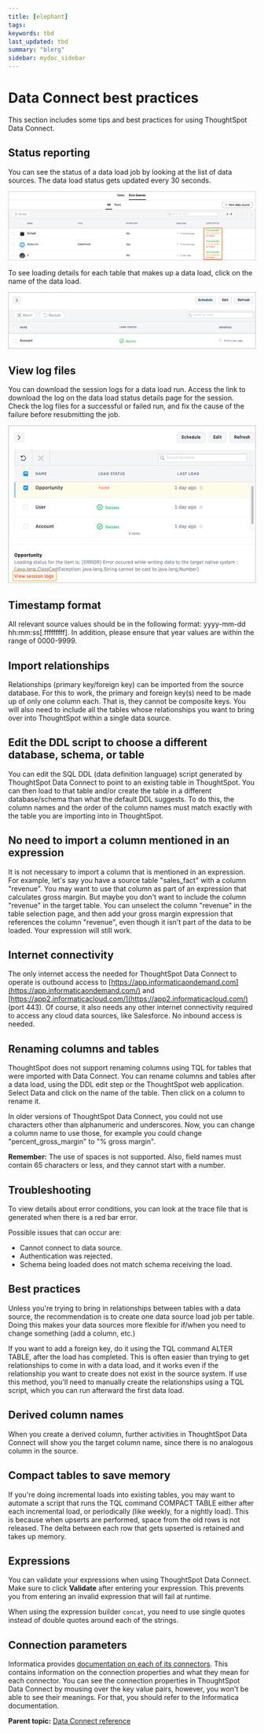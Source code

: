 ```yaml
---
title: [elephant]
tags: 
keywords: tbd
last_updated: tbd
summary: "blerg"
sidebar: mydoc_sidebar
---
```

# Data Connect best practices

This section includes some tips and best practices for using ThoughtSpot Data Connect.

## Status reporting

You can see the status of a data load job by looking at the list of data sources. The data load status gets updated every 30 seconds.

 ![](../../../images/data_connect_load_status.png "Data load status") 

To see loading details for each table that makes up a data load, click on the name of the data load.

 ![](../../../images/data_connect_load_table_status.png "Data load status details") 

## View log files

You can download the session logs for a data load run. Access the link to download the log on the data load status details page for the session. Check the log files for a successful or failed run, and fix the cause of the failure before resubmitting the job.

 ![](../../../images/data_connect_session_log.png "Download session log") 

## Timestamp format

All relevant source values should be in the following format: yyyy-mm-dd hh:mm:ss[.fffffffff]. In addition, please ensure that year values are within the range of 0000-9999.

## Import relationships

Relationships \(primary key/foreign key\) can be imported from the source database. For this to work, the primary and foreign key\(s\) need to be made up of only one column each. That is, they cannot be composite keys. You will also need to include all the tables whose relationships you want to bring over into ThoughtSpot within a single data source.

## Edit the DDL script to choose a different database, schema, or table

You can edit the SQL DDL \(data definition language\) script generated by ThoughtSpot Data Connect to point to an existing table in ThoughtSpot. You can then load to that table and/or create the table in a different database/schema than what the default DDL suggests. To do this, the column names and the order of the column names must match exactly with the table you are importing into in ThoughtSpot.

## No need to import a column mentioned in an expression

It is not necessary to import a column that is mentioned in an expression. For example, let's say you have a source table "sales_fact" with a column "revenue". You may want to use that column as part of an expression that calculates gross margin. But maybe you don't want to include the column "revenue" in the target table. You can unselect the column "revenue" in the table selection page, and then add your gross margin expression that references the column "revenue", even though it isn't part of the data to be loaded. Your expression will still work.

## Internet connectivity

The only internet access the needed for ThoughtSpot Data Connect to operate is outbound access to [https://app.informaticaondemand.com](https://app.informaticaondemand.com/) and [https://app2.informaticacloud.com/](https://app2.informaticacloud.com/) \(port 443\). Of course, it also needs any other internet connectivity required to access any cloud data sources, like Salesforce. No inbound access is needed.

## Renaming columns and tables

ThoughtSpot does not support renaming columns using TQL for tables that were imported with Data Connect. You can rename columns and tables after a data load, using the DDL edit step or the ThoughtSpot web application. Select Data and click on the name of the table. Then click on a column to rename it.

In older versions of ThoughtSpot Data Connect, you could not use characters other than alphanumeric and underscores. Now, you can change a column name to use those, for example you could change "percent_gross_margin" to "% gross margin".

**Remember:** The use of spaces is not supported. Also, field names must contain 65 characters or less, and they cannot start with a number.

## Troubleshooting

To view details about error conditions, you can look at the trace file that is generated when there is a red bar error.

Possible issues that can occur are:

-   Cannot connect to data source.
-   Authentication was rejected.
-   Schema being loaded does not match schema receiving the load.

## Best practices

Unless you're trying to bring in relationships between tables with a data source, the recommendation is to create one data source load job per table. Doing this makes your data sources more flexible for if/when you need to change something \(add a column, etc.\)

If you want to add a foreign key, do it using the TQL command ALTER TABLE, after the load has completed. This is often easier than trying to get relationships to come in with a data load, and it works even if the relationship you want to create does not exist in the source system. If use this method, you'll need to manually create the relationships using a TQL script, which you can run afterward the first data load.

## Derived column names

When you create a derived column, further activities in ThoughtSpot Data Connect will show you the target column name, since there is no analogous column in the source.

## Compact tables to save memory

If you're doing incremental loads into existing tables, you may want to automate a script that runs the TQL command COMPACT TABLE either after each incremental load, or periodically \(like weekly, for a nightly load\). This is because when upserts are performed, space from the old rows is not released. The delta between each row that gets upserted is retained and takes up memory.

## Expressions

You can validate your expressions when using ThoughtSpot Data Connect. Make sure to click **Validate** after entering your expression. This prevents you from entering an invalid expression that will fail at runtime.

When using the expression builder `concat`, you need to use single quotes instead of double quotes around each of the strings.

## Connection parameters

Informatica provides [documentation on each of its connectors](https://network.informatica.com/docs/DOC-15333). This contains information on the connection properties and what they mean for each connector. You can see the connection properties in ThoughtSpot Data Connect by mousing over the key value pairs, however, you won't be able to see their meanings. For that, you should refer to the Informatica documentation.

**Parent topic:** [Data Connect reference](../../../data_connect/data_connect/reference/reference_intro.html)

